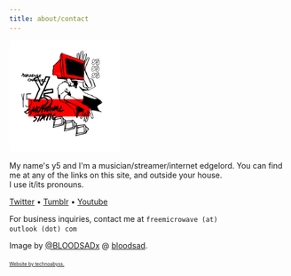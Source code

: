 ```yaml
---
title: about/contact
---
```


<img src="/assets/img/y5_by_Ivy.png" class="float_left" style="height: 200px">

My name's y5 and I'm a musician/streamer/internet edgelord. You can find me at any of the links on this site, and outside your house.  
I use it/its pronouns.

[Twitter](https://twitter.com/freemicrowave) • [Tumblr](https://freemicrowav3.tumblr.com) • [Youtube](https://www.youtube.com/channel/UCTzrDeENnEOq2o0TbjVp2Zw)

For business inquiries, contact me at <code>freemicrowave (at) outlook (dot) com</code>

Image by [@BLOODSADx](https://twitter.com/BLOODSADx) @ [bloodsad](https://bloodsad.com).

<a style="font-size: .6em; color: unset;" href="https://galaxybra.in">Website by technoabyss.</a>
